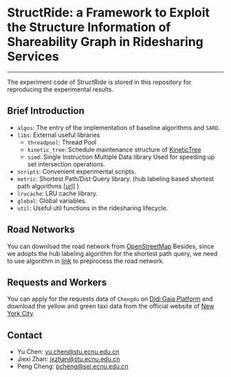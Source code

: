 # StructRide: a Framework to Exploit the Structure Information of Shareability Graph in Ridesharing Services
***
The experiment code of StructRide is stored in this repository for reproducing the experimental results.

## Brief Introduction
* `algos`: The entry of the implementation of baseline algorithms and `SARD`.
* `libs`: External useful libraries
    * `threadpool`: Thread Pool
    * `kinetic_tree`: Schedule maintenance structure of [KineticTree](http://www.vldb.org/pvldb/vol7/p2017-huang.pdf)
    * `simd`: Single Instruction Multiple Data library Used for speeding up set intersection operations.
* `scripts`: Convenient experimental scripts.
* `metric`: Shortest Path/Dist Query library. (hub labeling based shortest path algorithms [\[url\]](http://www.vldb.org/pvldb/vol11/p445-li.pdf) ) 
* `lrucache`: LRU cache library.
* `global`: Global variables.
* `util`: Useful util functions in the ridesharing lifecycle.

## Road Networks
You can download the road network from [OpenStreetMap](https://www.openstreetmap.org/)
Besides, since we adopts the hub labeling algorithm for the shortest path query, we need to use algorithm in [link](https://github.com/BUAA-BDA/sspexp_clone) to preprocess the road network.

## Requests and Workers
You can apply for the requests data of `Chengdu` on [Didi Gaia Platform](https://outreach.didichuxing.com/research/opendata/) 
and download the yellow and green taxi data from the official website of [New York City](https://www1.nyc.gov/site/tlc/about/tlc-trip-record-data.page).


## Contact
- Yu Chen: yu.chen@stu.ecnu.edu.cn
- Jiexi Zhan: jxzhan@stu.ecnu.edu.cn
- Peng Cheng: pcheng@sei.ecnu.edu.cn
